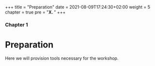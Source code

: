 +++
title = "Preparation"
date = 2021-08-09T17:24:30+02:00
weight = 5
chapter = true
pre = "<b>X. </b>"
+++

### Chapter 1

# Preparation

Here we will provision tools necessary for the workshop.
